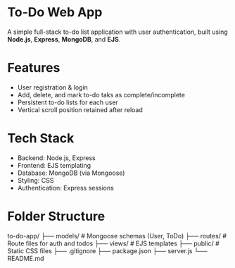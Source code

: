 # To-Do Web App
A simple full-stack to-do list application with user authentication, built using **Node.js**, **Express**, **MongoDB**, and **EJS**.

# Features
- User registration & login
- Add, delete, and mark to-do taks as complete/incomplete
- Persistent to-do lists for each user
- Vertical scroll position retained after reload

# Tech Stack
- Backend: Node.js, Express
- Frontend: EJS templating
- Database: MongoDB (via Mongoose)
- Styling: CSS
- Authentication: Express sessions

# Folder Structure
to-do-app/
├── models/ # Mongoose schemas (User, ToDo)
├── routes/ # Route files for auth and todos
├── views/ # EJS templates
├── public/ # Static CSS files
├── .gitignore
├── package.json
├── server.js
└── README.md
